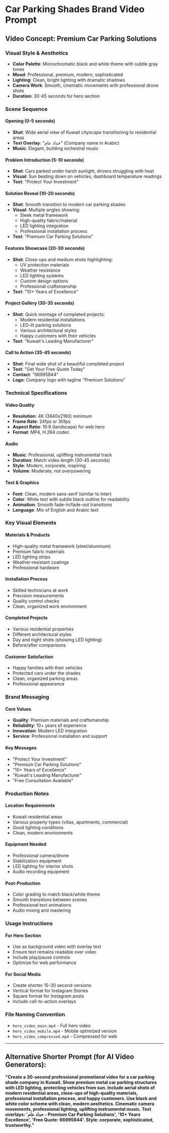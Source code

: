 # Car Parking Shades Brand Video Prompt

## Video Concept: Premium Car Parking Solutions

### **Visual Style & Aesthetics**
- **Color Palette**: Monochromatic black and white theme with subtle gray tones
- **Mood**: Professional, premium, modern, sophisticated
- **Lighting**: Clean, bright lighting with dramatic shadows
- **Camera Work**: Smooth, cinematic movements with professional drone shots
- **Duration**: 30-45 seconds for hero section

### **Scene Sequence**

#### **Opening (0-5 seconds)**
- **Shot**: Wide aerial view of Kuwait cityscape transitioning to residential areas
- **Text Overlay**: "حداد عام" (Company name in Arabic)
- **Music**: Elegant, building orchestral music

#### **Problem Introduction (5-10 seconds)**
- **Shot**: Cars parked under harsh sunlight, drivers struggling with heat
- **Visual**: Sun beating down on vehicles, dashboard temperature readings
- **Text**: "Protect Your Investment"

#### **Solution Reveal (10-20 seconds)**
- **Shot**: Smooth transition to modern car parking shades
- **Visual**: Multiple angles showing:
  - Sleek metal framework
  - High-quality fabric/material
  - LED lighting integration
  - Professional installation process
- **Text**: "Premium Car Parking Solutions"

#### **Features Showcase (20-30 seconds)**
- **Shot**: Close-ups and medium shots highlighting:
  - UV protection materials
  - Weather resistance
  - LED lighting systems
  - Custom design options
  - Professional craftsmanship
- **Text**: "10+ Years of Excellence"

#### **Project Gallery (30-35 seconds)**
- **Shot**: Quick montage of completed projects:
  - Modern residential installations
  - LED-lit parking solutions
  - Various architectural styles
  - Happy customers with their vehicles
- **Text**: "Kuwait's Leading Manufacturer"

#### **Call to Action (35-45 seconds)**
- **Shot**: Final wide shot of a beautiful completed project
- **Text**: "Get Your Free Quote Today"
- **Contact**: "66995844"
- **Logo**: Company logo with tagline "Premium Solutions"

### **Technical Specifications**

#### **Video Quality**
- **Resolution**: 4K (3840x2160) minimum
- **Frame Rate**: 24fps or 30fps
- **Aspect Ratio**: 16:9 (landscape) for web hero
- **Format**: MP4, H.264 codec

#### **Audio**
- **Music**: Professional, uplifting instrumental track
- **Duration**: Match video length (30-45 seconds)
- **Style**: Modern, corporate, inspiring
- **Volume**: Moderate, not overpowering

#### **Text & Graphics**
- **Font**: Clean, modern sans-serif (similar to Inter)
- **Color**: White text with subtle black outline for readability
- **Animation**: Smooth fade-in/fade-out transitions
- **Language**: Mix of English and Arabic text

### **Key Visual Elements**

#### **Materials & Products**
- High-quality metal framework (steel/aluminum)
- Premium fabric materials
- LED lighting strips
- Weather-resistant coatings
- Professional hardware

#### **Installation Process**
- Skilled technicians at work
- Precision measurements
- Quality control checks
- Clean, organized work environment

#### **Completed Projects**
- Various residential properties
- Different architectural styles
- Day and night shots (showing LED lighting)
- Before/after comparisons

#### **Customer Satisfaction**
- Happy families with their vehicles
- Protected cars under the shades
- Clean, organized parking areas
- Professional appearance

### **Brand Messaging**

#### **Core Values**
- **Quality**: Premium materials and craftsmanship
- **Reliability**: 10+ years of experience
- **Innovation**: Modern LED integration
- **Service**: Professional installation and support

#### **Key Messages**
- "Protect Your Investment"
- "Premium Car Parking Solutions"
- "10+ Years of Excellence"
- "Kuwait's Leading Manufacturer"
- "Free Consultation Available"

### **Production Notes**

#### **Location Requirements**
- Kuwait residential areas
- Various property types (villas, apartments, commercial)
- Good lighting conditions
- Clean, modern environments

#### **Equipment Needed**
- Professional camera/drone
- Stabilization equipment
- LED lighting for interior shots
- Audio recording equipment

#### **Post-Production**
- Color grading to match black/white theme
- Smooth transitions between scenes
- Professional text animations
- Audio mixing and mastering

### **Usage Instructions**

#### **For Hero Section**
- Use as background video with overlay text
- Ensure text remains readable over video
- Include play/pause controls
- Optimize for web performance

#### **For Social Media**
- Create shorter 15-30 second versions
- Vertical format for Instagram Stories
- Square format for Instagram posts
- Include call-to-action overlays

### **File Naming Convention**
- `hero_video_main.mp4` - Full hero video
- `hero_video_mobile.mp4` - Mobile optimized version
- `hero_video_compressed.mp4` - Compressed for web

---

## Alternative Shorter Prompt (for AI Video Generators):

**"Create a 30-second professional promotional video for a car parking shade company in Kuwait. Show premium metal car parking structures with LED lighting, protecting vehicles from sun. Include aerial shots of modern residential areas, close-ups of high-quality materials, professional installation process, and happy customers. Use black and white color scheme with clean, modern aesthetics. Cinematic camera movements, professional lighting, uplifting instrumental music. Text overlays: 'حداد عام - Premium Car Parking Solutions', '10+ Years Excellence', 'Free Quote: 66995844'. Style: corporate, sophisticated, trustworthy."**
